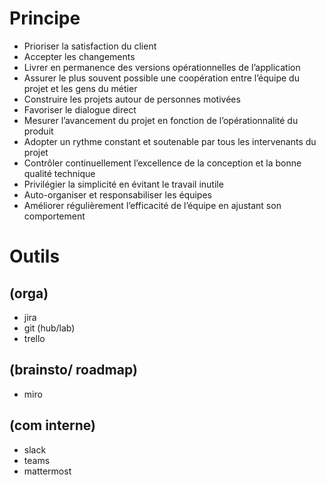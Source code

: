 
# Principe
- Prioriser la satisfaction du client
- Accepter les changements
- Livrer en permanence des versions opérationnelles de l’application
- Assurer le plus souvent possible une coopération entre l’équipe du projet et les gens du métier
- Construire les projets autour de personnes motivées
- Favoriser le dialogue direct
- Mesurer l’avancement du projet en fonction de l’opérationnalité du produit
- Adopter un rythme constant et soutenable par tous les intervenants du projet
- Contrôler continuellement l’excellence de la conception et la bonne qualité technique
- Privilégier la simplicité en évitant le travail inutile
- Auto-organiser et responsabiliser les équipes
- Améliorer régulièrement l’efficacité de l’équipe en ajustant son comportement



# Outils
## (orga)
- jira 
- git (hub/lab)
- trello

## (brainsto/ roadmap)
- miro

## (com interne)
- slack 
- teams 
- mattermost
